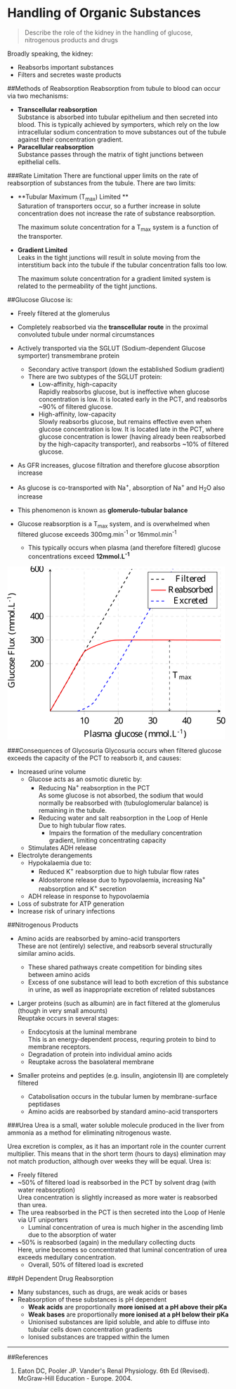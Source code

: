 # Handling of Organic Substances
> Describe the role of the kidney in the handling of glucose, nitrogenous products and drugs

Broadly speaking, the kidney:
* Reabsorbs important substances
* Filters and secretes waste products

##Methods of Reabsorption
Reabsorption from tubule to blood can occur via two mechanisms:
* **Transcellular reabsorption**  
Substance is absorbed into tubular epithelium and then secreted into blood. This is typically achieved by symporters, which rely on the low intracellular sodium concentration to move substances out of the tubule against their concentration gradient.
* **Paracellular reabsorption**  
Substance passes through the matrix of tight junctions between epithelial cells.

###Rate Limitation
There are functional upper limits on the rate of reabsorption of substances from the tubule. There are two limits:
* **Tubular Maximum (T<sub>max</sub>) Limited **  
Saturation of transporters occur, so a further increase in solute concentration does not increase the rate of substance reabsorption.

  The maximum solute concentration for a T<sub>max</sub> system is a function of the transporter.

* **Gradient Limited**  
Leaks in the tight junctions will result in solute moving from the interstitium back into the tubule if the tubular concentration falls too low.

  The maximum solute concentration for a gradient limited system is related to the permeability of the tight junctions.


##Glucose
Glucose is:
* Freely filtered at the glomerulus
* Completely reabsorbed via the **transcellular route** in the proximal convoluted tubule under normal circumstances
* Actively transported via the SGLUT (Sodium-dependent Glucose symporter) transmembrane protein
  * Secondary active transport (down the established Sodium gradient)
  * There are two subtypes of the SGLUT protein:
    * Low-affinity, high-capacity  
    Rapidly reabsorbs glucose, but is ineffective when glucose concentration is low. It is located early in the PCT, and reabsorbs ~90% of filtered glucose.
    * High-affinity, low-capacity  
    Slowly reabsorbs glucose, but remains effective even when glucose concentration is low. It is located late in the PCT, where glucose concentration is lower (having already been reabsorbed by the high-capacity transporter), and reabsorbs ~10% of filtered glucose. 


* As GFR increases, glucose filtration and therefore glucose absorption increase
* As glucose is co-transported with Na<sup>+</sup>, absorption of Na<sup>+</sup> and H<sub>2</sub>O also increase
* This phenomenon is known as **glomerulo-tubular balance**


* Glucose reabsorption is a T<sub>max</sub> system, and is overwhelmed when filtered glucose exceeds 300mg.min<sup>-1</sup> or 16mmol.min<sup>-1</sup>
  * This typically occurs when plasma (and therefore filtered) glucose concentrations exceed **12mmol.L<sup>-1</sup>**

<img src="resources\glucoseflux.svg">



###Consequences of Glycosuria
Glycosuria occurs when filtered glucose exceeds the capacity of the PCT to reabsorb it, and causes:
* Increased urine volume
  * Glucose acts as an osmotic diuretic by:
    * Reducing Na<sup>+</sup> reabsorption in the PCT  
    As some glucose is not absorbed, the sodium that would normally be reabsorbed with (tubuloglomerular balance) is remaining in the tubule.
    * Reducing water and salt reabsorption in the Loop of Henle  
    Due to high tubular flow rates.
      * Impairs the formation of the medullary concentration gradient, limiting concentrating capacity
  * Stimulates ADH release
* Electrolyte derangements
  * Hypokalaemia due to:
    * Reduced K<sup>+</sup> reabsorption due to high tubular flow rates
    * Aldosterone release due to hypovolaemia, increasing Na<sup>+</sup> reabsorption and K<sup>+</sup> secretion
  * ADH release in response to hypovolaemia
* Loss of substrate for ATP generation
* Increase risk of urinary infections

##Nitrogenous Products
* Amino acids are reabsorbed by amino-acid transporters  
These are not (entirely) selective, and reabsorb several structurally similar amino acids.
  * These shared pathways create competition for binding sites between amino acids
  * Excess of one substance will lead to both excretion of this substance in urine, as well as inappropriate excretion of related substances


* Larger proteins (such as albumin) are in fact filtered at the glomerulus (though in very small amounts)  
Reuptake occurs in several stages:
  * Endocytosis at the luminal membrane  
  This is an energy-dependent process, requring protein to bind to membrane receptors.
  * Degradation of protein into individual amino acids
  * Reuptake across the basolateral membrane


* Smaller proteins and peptides (e.g. insulin, angiotensin II) are completely filtered
  * Catabolisation occurs in the tubular lumen by membrane-surface peptidases
  * Amino acids are reabsorbed by standard amino-acid transporters

###Urea
Urea is a small, water soluble molecule produced in the liver from ammonia as a method for eliminating nitrogenous waste. 

Urea excretion is complex, as it has an important role in the counter current multiplier. This means that in the short term (hours to days) elimination may not match production, although over weeks they will be equal. Urea is:
* Freely filtered
* ~50% of filtered load is reabsorbed in the PCT by solvent drag (with water reabsorption)  
Urea concentration is slightly increased as more water is reabsorbed than urea.
* The urea reabsorbed in the PCT is then secreted into the Loop of Henle via UT uniporters  
  * Luminal concentration of urea is much higher in the ascending limb due to the absorption of water
* ~50% is reabsorbed (again) in the medullary collecting ducts  
Here, urine becomes so concentrated that luminal concentration of urea exceeds medullary concentration.
  * Overall, 50% of filtered load is excreted


##pH Dependent Drug Reabsorption
* Many substances, such as drugs, are weak acids or bases
* Reabsorption of these substances is pH dependent
  * **Weak acids** are proportionally **more ionised at a pH above their pKa**
  * **Weak bases** are proportionally **more ionised at a pH below their pKa**
  * Unionised substances are lipid soluble, and able to diffuse into tubular cells down concentration gradients
  * Ionised substances are trapped within the lumen 

---
##References
1. Eaton DC, Pooler JP. Vander's Renal Physiology. 6th Ed (Revised). McGraw-Hill Education - Europe. 2004.